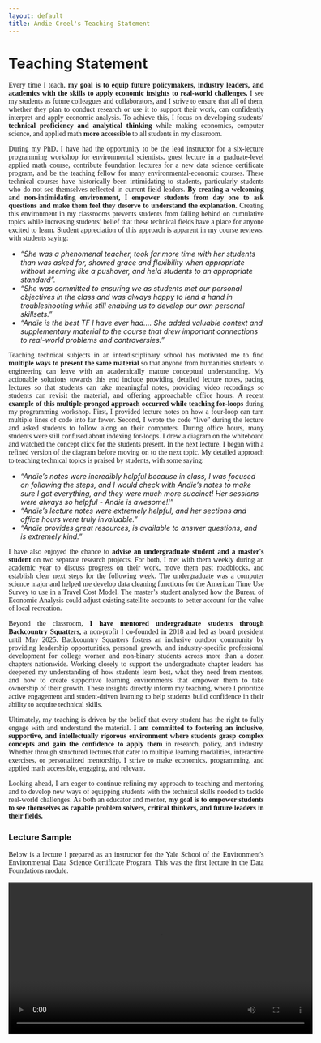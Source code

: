 ```yaml
---
layout: default
title: Andie Creel's Teaching Statement
---
```

<style>
  p { 
    font-family: Georgia, serif; 
    text-align: justify; /* Ensures text is flush on both left and right sides */
  }
</style>

# Teaching Statement

Every time I teach, **my goal is to equip future policymakers, industry leaders, and academics with the skills to apply economic insights to real-world challenges.** I see my students as future colleagues and collaborators, and I strive to ensure that all of them, whether they plan to conduct research or use it to support their work, can confidently interpret and apply economic analysis. To achieve this, I focus on developing students’ **technical proficiency and analytical thinking** while making economics, computer science, and applied math **more accessible** to all students in my classroom. 

During my PhD, I have had the opportunity to be the lead instructor for a six-lecture programming workshop for environmental scientists, guest lecture in a graduate-level applied math course, contribute foundation lectures for a new data science certificate program, and be the teaching fellow for many environmental-economic courses. These technical courses have historically been intimidating to students, particularly students who do not see themselves reflected in current field leaders.  **By creating a welcoming and non-intimidating environment, I empower students from day one to ask questions and make them feel they deserve to understand the explanation.** Creating this environment in my classrooms prevents students from falling behind on cumulative topics while increasing students’ belief that these technical fields have a place for anyone excited to learn. Student appreciation of this approach is apparent in my course reviews, with students saying:  
- *“She was a phenomenal teacher, took far more time with her students than was asked for, showed grace and flexibility when appropriate without seeming like a pushover, and held students to an appropriate standard”.*
- *“She was committed to ensuring we as students met our personal objectives in the class and was always happy to lend a hand in troubleshooting while still enabling us to develop our own personal skillsets.”*
- *“Andie is the best TF I have ever had…. She added valuable context and supplementary material to the course that drew important connections to real-world problems and controversies.”*


Teaching technical subjects in an interdisciplinary school has motivated me to find **multiple ways to present the same material** so that anyone from humanities students to engineering can leave with an academically mature conceptual understanding. My actionable solutions towards this end include providing detailed lecture notes, pacing lectures so that students can take meaningful notes, providing video recordings so students can revisit the material, and offering approachable office hours. A recent **example of this multiple-pronged approach occurred while teaching for-loops** during my programming workshop. First, I provided lecture notes on how a four-loop can turn multiple lines of code into far fewer. Second, I wrote the code “live” during the lecture and asked students to follow along on their computers. During office hours, many students were still confused about indexing for-loops. I drew a diagram on the whiteboard and watched the concept click for the students present. In the next lecture, I began with a refined version of the diagram before moving on to the next topic. My detailed approach to teaching technical topics is praised by students, with some saying: 
- *“Andie’s notes were incredibly helpful because in class, I was focused on following the steps, and I would check with Andie’s notes to make sure I got everything, and they were much more succinct! Her sessions were always so helpful - Andie is awesome!!”*
- *“Andie’s lecture notes were extremely helpful, and her sections and office hours were truly invaluable.”*
- *“Andie provides great resources, is available to answer questions, and is extremely kind.”*

I have also enjoyed the chance to **advise an undergraduate student and a master's student** on two separate research projects. For both, I met with them weekly during an academic year to discuss progress on their work, move them past roadblocks, and establish clear next steps for the following week. The undergraduate was a computer science major and helped me develop data cleaning functions for the American Time Use Survey to use in a Travel Cost Model. The master’s student analyzed how the Bureau of Economic Analysis could adjust existing satellite accounts to better account for the value of local recreation. 

Beyond the classroom, **I have mentored undergraduate students through Backcountry Squatters,** a non-profit I co-founded in 2018 and led as board president until May 2025. Backcountry Squatters fosters an inclusive outdoor community by providing leadership opportunities, personal growth, and industry-specific professional development for college women and non-binary students across more than a dozen chapters nationwide. Working closely to support the undergraduate chapter leaders has deepened my understanding of how students learn best, what they need from mentors, and how to create supportive learning environments that empower them to take ownership of their growth. These insights directly inform my teaching, where I prioritize active engagement and student-driven learning to help students build confidence in their ability to acquire technical skills.

Ultimately, my teaching is driven by the belief that every student has the right to fully engage with and understand the material. **I am committed to fostering an inclusive, supportive, and intellectually rigorous environment where students grasp complex concepts and gain the confidence to apply them** in research, policy, and industry. Whether through structured lectures that cater to multiple learning modalities, interactive exercises, or personalized mentorship, I strive to make economics, programming, and applied math accessible, engaging, and relevant.

Looking ahead, I am eager to continue refining my approach to teaching and mentoring and to develop new ways of equipping students with the technical skills needed to tackle real-world challenges. As both an educator and mentor, **my goal is to empower students to see themselves as capable problem solvers, critical thinkers, and future leaders in their fields.**


### Lecture Sample
Below is a lecture I prepared as an instructor for the Yale School of the Environment's Environmental Data Science Certificate Program. This was the first lecture in the Data Foundations module. 

<video width="600" controls>
  <source src="photos/ThinkLikeAComputer_Session01.mp4" type="video/mp4">
  Your browser does not support the video tag.
</video>
